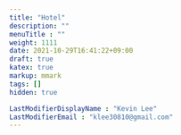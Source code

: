 ```yaml
---
title: "Hotel"
description: ""
menuTitle : ""
weight: 1111
date: 2021-10-29T16:41:22+09:00
draft: true
katex: true
markup: mmark
tags: []
hidden: true

LastModifierDisplayName : "Kevin Lee"
LastModifierEmail : "klee30810@gmail.com"
---
```


